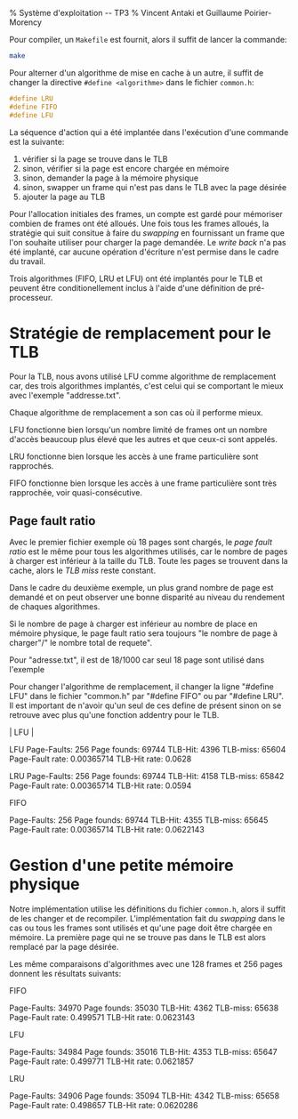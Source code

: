 % Système d'exploitation -- TP3
% Vincent Antaki et Guillaume Poirier-Morency

Pour compiler, un `Makefile` est fournit, alors il suffit de lancer la
commande:

```bash
make
```

Pour alterner d'un algorithme de mise en cache à un autre, il suffit de changer 
la directive `#define <algorithme>` dans le fichier `common.h`:

```C
#define LRU
#define FIFO
#define LFU
```

La séquence d'action qui a été implantée dans l'exécution d'une commande est la 
suivante:

 1. vérifier si la page se trouve dans le TLB
 2. sinon, vérifier si la page est encore chargée en mémoire
 3. sinon, demander la page à la mémoire physique
 4. sinon, swapper un frame qui n'est pas dans le TLB avec la page désirée
 5. ajouter la page au TLB

Pour l'allocation initiales des frames, un compte est gardé pour mémoriser 
combien de frames ont été alloués. Une fois tous les frames alloués, la 
stratégie qui suit consitue à faire du _swapping_ en fournissant un frame que 
l'on souhaite utiliser pour charger la page demandée. Le _write back_ n'a pas 
été implanté, car aucune opération d'écriture n'est permise dans le cadre du 
travail.

Trois algorithmes (FIFO, LRU et LFU) ont été implantés pour le TLB et peuvent 
être conditionellement inclus à l'aide d'une définition de pré-processeur.

# Stratégie de remplacement pour le TLB

Pour la TLB, nous avons utilisé LFU comme algorithme de remplacement car, des 
trois algorithmes implantés, c'est celui qui se comportant le mieux avec 
l'exemple "addresse.txt".

Chaque algorithme de remplacement a son cas où il performe mieux. 

LFU fonctionne bien lorsqu'un nombre limité de frames ont un nombre d'accès 
beaucoup plus élevé que les autres et que ceux-ci sont appelés.

LRU fonctionne bien lorsque les accès à une frame particulière sont rapprochés.

FIFO fonctionne bien lorsque les accès à une frame particulière sont très 
rapprochée, voir quasi-consécutive. 

## Page fault ratio

Avec le premier fichier exemple où 18 pages sont chargés, le _page fault ratio_ 
est le même pour tous les algorithmes utilisés, car le nombre de pages à charger 
est inférieur à la taille du TLB. Toute les pages se trouvent dans la cache, 
alors le _TLB miss_ reste constant.

Dans le cadre du deuxième exemple, un plus grand nombre de page est demandé et 
on peut observer une bonne disparité au niveau du rendement de chaques 
algorithmes.
 
Si le nombre de page à charger est inférieur au nombre de place en mémoire 
physique, le page fault ratio sera toujours "le nombre de page à charger"/"
le nombre total de requete". 

Pour "adresse.txt", il est de 18/1000 car seul 18 page sont utilisé dans l'exemple

Pour changer l'algorithme de remplacement, il changer la ligne "#define LFU"
 dans le fichier "common.h" par "#define FIFO" ou par "#define LRU". Il est 
important de n'avoir qu'un seul de ces define de présent sinon on se retrouve 
avec plus qu'une fonction addentry pour le TLB.

| LFU | 

LFU
Page-Faults: 256	Page founds: 69744
TLB-Hit: 4396	TLB-miss: 65604
Page-Fault rate: 0.00365714
TLB-Hit rate: 0.0628

LRU
Page-Faults: 256	Page founds: 69744
TLB-Hit: 4158	TLB-miss: 65842
Page-Fault rate: 0.00365714
TLB-Hit rate: 0.0594

FIFO

Page-Faults: 256	Page founds: 69744
TLB-Hit: 4355	TLB-miss: 65645
Page-Fault rate: 0.00365714
TLB-Hit rate: 0.0622143

# Gestion d'une petite mémoire physique

Notre implémentation utilise les définitions du fichier `common.h`, alors il 
suffit de les changer et de recompiler. L'implémentation fait du _swapping_ dans 
le cas ou tous les frames sont utilisés et qu'une page doit être chargée en 
mémoire. La première page qui ne se trouve pas dans le TLB est alors remplacé 
par la page désirée.

Les même comparaisons d'algorithmes avec une 128 frames et 256 pages donnent 
les résultats suivants:

FIFO

Page-Faults: 34970	Page founds: 35030
TLB-Hit: 4362	TLB-miss: 65638
Page-Fault rate: 0.499571
TLB-Hit rate: 0.0623143

LFU

Page-Faults: 34984	Page founds: 35016
TLB-Hit: 4353	TLB-miss: 65647
Page-Fault rate: 0.499771
TLB-Hit rate: 0.0621857

LRU

Page-Faults: 34906	Page founds: 35094
TLB-Hit: 4342	TLB-miss: 65658
Page-Fault rate: 0.498657
TLB-Hit rate: 0.0620286

